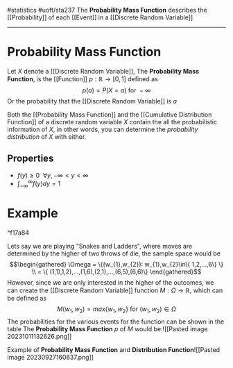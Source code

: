 #statistics 
#uoft/sta237 
The **Probability Mass Function** describes the [[Probability]] of each [[Event]] in a [[Discrete Random Variable]]

---
# Probability Mass Function
Let $X$ denote a [[Discrete Random Variable]], The **Probability Mass Function**, is the [[Function]] $p:\mathbb{R} \rightarrow [0,1]$ defined as$$p(a) = P(X=a) \text{ for } -\infty$$
Or the probability that the [[Discrete Random Variable]] is $a$ 


Both the [[Probability Mass Function]] and the [[Cumulative Distribution Function]] of a discrete random variable *X* contain the all the probabilistic information of *X*, in other words, you can determine the *probability distribution* of *X* with either. 

## Properties
- $f(y) \geq 0  \ \ \forall y, -\infty < y < \infty$
- $\int_{-\infty}^{\infty}f(y)dy=1$
# Example

^f17a84

Lets say we are playing "Snakes and Ladders", where moves are determined by the higher of two throws of die, the sample space would be $$\begin{gathered} \Omega = \{(w_{1},w_{2}): w_{1},w_{2}\in\{ 1,2,...,6\} \} \\ = \{ (1,1),1,2),...,(1,6),(2,1),...,(6,5),(6,6)\} \end{gathered}$$However, since we are only interested in the higher of the outcomes, we can create the [[Discrete Random Variable]] function $M:\Omega \rightarrow \mathbb{R}$, which can be defined as $$M(w_{1},w_{2}) = max\{w_{1},w_{2}\} \text{ for } (w_{1},w_{2})\in \Omega$$ The probabilities for the various events for the function can be shown in the table 
The **Probability Mass Function** $p$ of $M$ would be:![[Pasted image 20231011132626.png]]

Example of **Probability Mass Function** and **Distribution Function**![[Pasted image 20230927160637.png]]